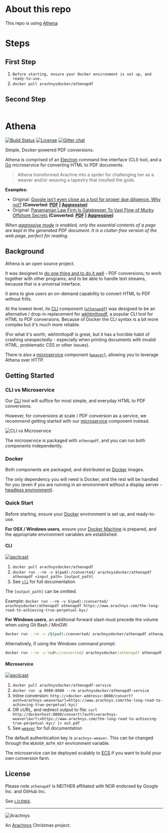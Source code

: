 # About this repo
This repo is using [Athena](https://github.com/arachnys/athenapdf)

# Steps
## First Step
1. ```Before starting, ensure your Docker environment is set up, and ready-to-use.```
2. ```docker pull arachnysdocker/athenapdf```

## Second Step
```python3 getAnswerUrl.py
```

# Athena

[![Build Status](https://travis-ci.org/arachnys/athenapdf.svg?branch=master)](https://travis-ci.org/arachnys/athenapdf)
[![License](http://img.shields.io/badge/license-MIT-orange.svg?style=flat)](http://opensource.org/licenses/MIT)
[![Gitter chat](https://badges.gitter.im/arachnys/athenapdf.png)](https://gitter.im/arachnys/athenapdf)

Simple, Docker-powered PDF conversions.

Athena is comprised of an [Electron][electron] command line interface (CLI) tool, and a [Go][go] microservice for converting HTML to PDF documents.

> Athena transformed Arachne into a spider for challenging her as a weaver and/or weaving a tapestry that insulted the gods.

**Examples:**

- Original: [Google isn’t even close as a tool for proper due diligence. Why not?][example-1] **(Converted: [PDF][example-1-pdf] | [Aggressive][example-1-aggressive])**
- Original: [Panamanian Law Firm Is Gatekeeper To Vast Flow of Murky Offshore Secrets][example-2] **(Converted: [PDF][example-2-pdf] | [Aggressive][example-2-aggressive])**

_When [aggressive mode][aggressive] is enabled, only the essential contents of a page are kept in the generated PDF document. It is a clutter-free version of the web page, perfect for reading._


## Background

Athena is an open source project.

It was designed to [do one thing and to do it well][unixphil] - PDF conversions; to work together with other programs; and to be able to handle text streams, because that is a universal interface.

It aims to give users an on-demand capability to convert HTML to PDF without frills.

At the lowest level, its [CLI][cli] component ([`athenapdf`][cli]) was designed to be an alternative / drop-in replacement for [wkhtmltopdf], a popular CLI tool for HTML to PDF conversions. Because of Docker the CLI syntax is a bit more complex but it's much more reliable.

(For what it's worth, wkhtmltopdf is great, but it has a horrible habit of crashing unexpectedly - especially when printing documents with invalid HTML, problematic CSS or other issues).

There is also a [microservice][weaver] component ([`weaver`][weaver]), allowing you to leverage Athena over HTTP.

## Getting Started

### CLI vs Microservice

Our [CLI][cli] tool will suffice for most simple, and everyday HTML to PDF conversions.

However, for conversions at scale / PDF conversion as a service, we recommend getting started with our [microservice][weaver] component instead.

![CLI vs Microservice](https://s3-eu-west-1.amazonaws.com/athena-pdf-public/examples/docker.png)

The microservice is packaged with `athenapdf`, and you can run both components independently.

### Docker

Both components are packaged, and distributed as [Docker][docker] images.

The only dependency you will need is Docker, and the rest will be handled for you (even if you are running in an environment without a display server - [headless environment][headless]).

### Quick Start

Before starting, ensure your [Docker][docker] environment is set up, and ready-to-use.

**For OSX / Windows users**, ensure your [Docker Machine][docker-machine] is prepared, and the appropriate environment variables are established.

#### CLI

[![asciicast](https://asciinema.org/a/c1fbvtdnrctfq6baipfox00ct.png)](https://asciinema.org/a/c1fbvtdnrctfq6baipfox00ct)

1. `docker pull arachnysdocker/athenapdf`
2. `docker run --rm -v $(pwd):/converted/ arachnysdocker/athenapdf athenapdf <input_path> [output_path]`
3. See [`cli`][cli] for full documentation

The `[output_path]` can be omitted.

Example: `docker run --rm -v $(pwd):/converted/ arachnysdocker/athenapdf athenapdf https://www.arachnys.com/the-long-road-to-achieving-true-perpetual-kyc/`

**For Windows users**, an additional forward slash must precede the volume when using Git Bash / MinGW:

```bash
docker run --rm -v /$(pwd):/converted/ arachnysdocker/athenapdf athenapdf https://www.arachnys.com/the-long-road-to-achieving-true-perpetual-kyc/
```

Alternatively, if using the Windows command prompt:

```cmd
docker run --rm -v %cd%:/converted/ arachnysdocker/athenapdf athenapdf https://www.arachnys.com/the-long-road-to-achieving-true-perpetual-kyc/
```

#### Microservice

[![asciicast](https://asciinema.org/a/41247.png)](https://asciinema.org/a/41247)

1. `docker pull arachnysdocker/athenapdf-service`
2. `docker run -p 8080:8080 --rm arachnysdocker/athenapdf-service`
3. Inline conversion: `http://<docker-address>:8080/convert?auth=arachnys-weaver&url=https://www.arachnys.com/the-long-road-to-achieving-true-perpetual-kyc/`
4. OR cURL, and redirect output to file: `curl http://dockerhost:8080/convert\?auth\=arachnys-weaver\&url\=https://www.arachnys.com/the-long-road-to-achieving-true-perpetual-kyc/ |> out.pdf`
5. See [`weaver`][weaver] for full documentation

The default authentication key is `arachnys-weaver`. This can be changed through the `WEAVER_AUTH_KEY` environment variable.

The microservice can be deployed scalably to [ECS][ecs] if you want to build your own conversion farm.

## License

Please note `athenapdf` is NEITHER affiliated with NOR endorsed by Google Inc. and GitHub Inc.

See [`LICENSE`](LICENSE).

---

![Arachnys](https://s3-eu-west-1.amazonaws.com/athena-pdf-public/examples/logo.png)

An [Arachnys][arachnys] Christmas project.


[athenapdf]: http://www.athenapdf.com/
[unixphil]: https://en.wikipedia.org/wiki/Unix_philosophy
[example-1]: https://www.arachnys.com/the-long-road-to-achieving-true-perpetual-kyc/?utm_campaign=athena&utm_medium=external%20website&utm_source=github&utm_content=readme
[example-1-pdf]: https://s3-eu-west-1.amazonaws.com/athena-pdf-public/examples/d0ae9e636bb7edceac48bd9b0780ad9dd69397cc.pdf
[example-1-aggressive]: https://s3-eu-west-1.amazonaws.com/athena-pdf-public/examples/d0ae9e636bb7edceac48bd9b0780ad9dd69397cc-aggressive.pdf
[example-2]: https://panamapapers.icij.org/20160403-mossack-fonseca-offshore-secrets.html
[example-2-pdf]: https://s3-eu-west-1.amazonaws.com/athena-pdf-public/examples/f86e19ea13661e47c1f5f83bbde650eb3fe85aad.pdf
[example-2-aggressive]: https://s3-eu-west-1.amazonaws.com/athena-pdf-public/examples/f86e19ea13661e47c1f5f83bbde650eb3fe85aad-aggressive.pdf
[aggressive]: cli/docs/aggressive.md
[electron]: https://www.electronjs.org/
[go]: https://golang.org/
[cli]: cli/
[weaver]: weaver/
[wkhtmltopdf]: http://wkhtmltopdf.org/
[cloudconvert]: https://cloudconvert.com/
[docker]: https://www.docker.com/
[docker-machine]: https://docs.docker.com/mac/step_one/
[headless]: http://internetofthingsagenda.techtarget.com/definition/headless-system
[arachnys]: https://www.arachnys.com/?utm_campaign=athena&utm_medium=external%20website&utm_source=github&utm_content=readme
[ecs]: https://aws.amazon.com/ecs/details/
